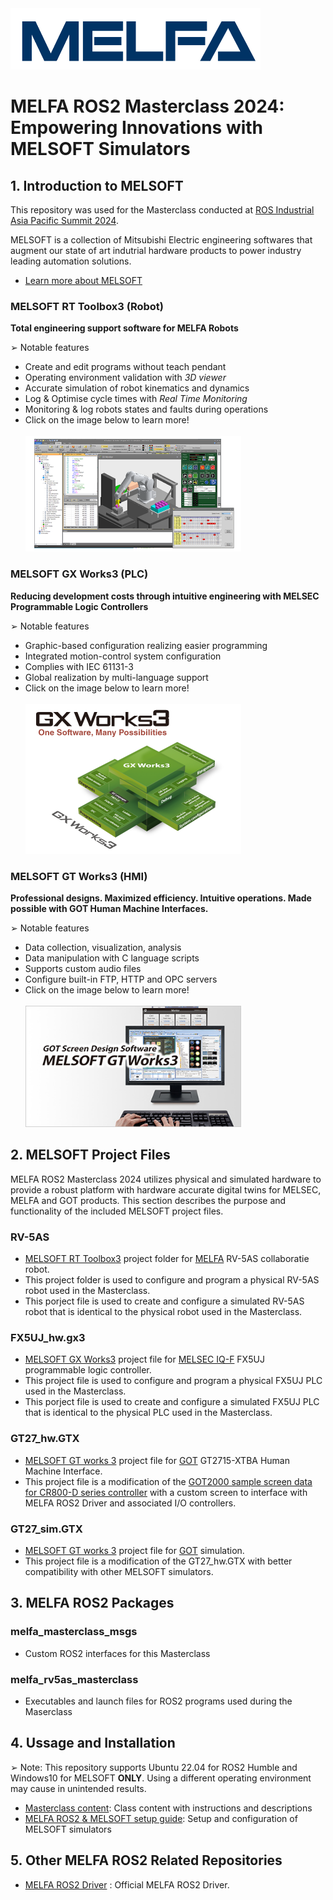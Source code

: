 <img src="./doc/figures/MELFA_t.png" width="400" height="98">

# __MELFA ROS2 Masterclass 2024: Empowering Innovations with MELSOFT Simulators__
    
## __1. Introduction to MELSOFT__

This repository was used for the Masterclass conducted at [ROS Industrial Asia Pacific Summit 2024](https://rosindustrial.org/events/2024/2/1/ros-industrial-consortium-asia-pacific-annual-summit-2024).

MELSOFT is a collection of Mitsubishi Electric engineering softwares that augment our state of art indutrial hardware products to power industry leading automation solutions. 
- [Learn more about MELSOFT](https://www.mitsubishielectric.com/fa/products/index.html#section_software)

### __MELSOFT RT Toolbox3 (Robot)__ 

__Total engineering support software for MELFA Robots__

<div> </div>
&#10146; Notable features

- Create and edit programs without teach pendant
- Operating environment validation with _3D viewer_
- Accurate simulation of robot kinematics and dynamics
- Log & Optimise cycle times with _Real Time Monitoring_
- Monitoring & log robots states and faults during operations
- Click on the image below to learn more!
<br/></br>
[<img src="./doc/figures/RT3.png" width="345" height="185">](https://www.mitsubishielectric.com/fa/products/rbt/robot/smerit/rt3/index.html) 

### __MELSOFT GX Works3 (PLC)__

__Reducing development costs through intuitive engineering with MELSEC Programmable Logic Controllers__

<div></div>
&#10146; Notable features

- Graphic-based configuration realizing easier programming
- Integrated motion-control system configuration
- Complies with IEC 61131-3
- Global realization by multi-language support
- Click on the image below to learn more!
<br/></br>
[<img src="./doc/figures/GX3.png" width="345" height="240">](https://www.mitsubishielectric.com/fa/products/cnt/plceng/smerit/gx_works3/index.html) 

### __MELSOFT GT Works3 (HMI)__

__Professional designs. Maximized efficiency. Intuitive operations. Made possible with GOT Human Machine Interfaces.__
<div> </div>
&#10146; Notable features

- Data collection, visualization, analysis
- Data manipulation with C language scripts
- Supports custom audio files
- Configure built-in FTP, HTTP and OPC servers
- Click on the image below to learn more!
<br/></br>
[<img src="./doc/figures/GT3.png" width="345" height="194">](https://www.mitsubishielectric.com/fa/products/hmi/got/smerit/gt_works3/index.html)

## __2. MELSOFT Project Files__

MELFA ROS2 Masterclass 2024 utilizes physical and simulated hardware to provide a robust platform with hardware accurate digital twins for MELSEC, MELFA and GOT products. This section describes the purpose and functionality of the included MELSOFT project files.

### __RV-5AS__
- [MELSOFT RT Toolbox3](https://www.mitsubishielectric.com/fa/products/rbt/robot/smerit/rt3/index.html) project folder for [MELFA](https://www.mitsubishielectric.com/fa/products/rbt/robot/index.html) RV-5AS collaboratie robot. 
- This project folder is used to configure and program a physical RV-5AS robot used in the Masterclass.
- This porject file is used to create and configure a simulated RV-5AS robot that is identical to the physical robot used in the Masterclass.
<div> </div>

### __FX5UJ_hw.gx3__
- [MELSOFT GX Works3](https://www.mitsubishielectric.com/fa/products/cnt/plceng/smerit/gx_works3/index.html) project file for [MELSEC IQ-F](https://www.mitsubishielectric.com/fa/products/cnt/plcf/items/index.html) FX5UJ programmable logic controller.
- This project file is used to configure and program a physical FX5UJ PLC used in the Masterclass.
- This porject file is used to create and configure a simulated FX5UJ PLC that is identical to the physical PLC used in the Masterclass.
<div> </div>

### __GT27_hw.GTX__
- [MELSOFT GT works 3](https://www.mitsubishielectric.com/fa/products/hmi/got/smerit/gt_works3/index.html) project file for [GOT](https://www.mitsubishielectric.com/fa/products/hmi/got/pmerit/index.html) GT2715-XTBA Human Machine Interface. 
- This project file is a modification of the [GOT2000 sample screen data for CR800-D series controller](https://www.mitsubishielectric.co.jp/fa/download/software/detailsearch.do?mode=software&kisyu=/robot&shiryoid=0000000079&kisyuid=0&lang=0&select=0&softid=0&infostatus=0_0_0&viewradio=0&viewstatus=0&viewpos=0) with a custom screen to interface with MELFA ROS2 Driver and associated I/O controllers.
<div> </div>

### __GT27_sim.GTX__
- [MELSOFT GT works 3](https://www.mitsubishielectric.com/fa/products/hmi/got/smerit/gt_works3/index.html) project file for [GOT](https://www.mitsubishielectric.com/fa/products/hmi/got/pmerit/index.html) simulation.
- This project file is a modification of the GT27_hw.GTX with better compatibility with other MELSOFT simulators.
<div> </div>

## __3. MELFA ROS2 Packages__

### melfa_masterclass_msgs
- Custom ROS2 interfaces for this Masterclass

### melfa_rv5as_masterclass
- Executables and launch files for ROS2 programs used during the Maserclass

## __4. Ussage and Installation__

&#10146; Note: This repository supports Ubuntu 22.04 for ROS2 Humble and Windows10 for MELSOFT __ONLY__. Using a different operating environment may cause in unintended results.

- [Masterclass content](./doc/melfa_masterclass.md): Class content with instructions and descriptions
- [MELFA ROS2 & MELSOFT setup guide](./doc/melsoft_setup.md): Setup and configuration of MELSOFT simulators


## __5. Other MELFA ROS2 Related Repositories__

- [MELFA ROS2 Driver](https://github.com/Mitsubishi-Electric-Asia/melfa_ros2_driver/tree/humble) : Official MELFA ROS2 Driver.

<div> </div>